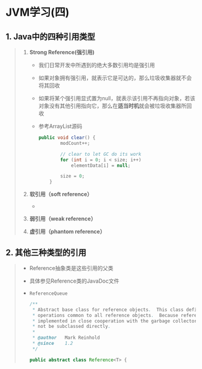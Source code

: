 # JVM学习(四)

## 1. Java中的四种引用类型

> 1. **Strong Reference(强引用)**
>
>    * 我们日常开发中所遇到的绝大多数引用均是强引用
>
>    * 如果对象拥有强引用，就表示它是可达的，那么垃圾收集器就不会将其回收
>
>    * 如果将某个强引用显式置为null，就表示该引用不再指向对象，若该对象没有其他引用指向它，那么在**适当时机**就会被垃圾收集器所回收
>
>    * 参考ArrayList源码
>
>      ```java
>      public void clear() {
>              modCount++;
>      
>              // clear to let GC do its work
>              for (int i = 0; i < size; i++)
>                  elementData[i] = null;
>      
>              size = 0;
>          }
>      ```
>
> 2. **软引用（soft reference）**
>
>    * 
>
> 3. **弱引用（weak reference）**
>
> 4. **虚引用（phantom reference）**

## 2. 其他三种类型的引用

> * Reference抽象类是这些引用的父类
>
> * 具体参见Reference类的JavaDoc文件
>
> * `ReferenceQueue`
>
>   ```java
>   /**
>    * Abstract base class for reference objects.  This class defines the
>    * operations common to all reference objects.  Because reference objects are
>    * implemented in close cooperation with the garbage collector, this class may
>    * not be subclassed directly.
>    *
>    * @author   Mark Reinhold
>    * @since    1.2
>    */
>   
>   public abstract class Reference<T> {
>   ```
>
>   